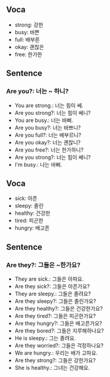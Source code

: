 ## Voca
- strong: 강한
- busy: 바쁜 
- full: 배부른
- okay: 괜찮은
- free: 한가한

## Sentence
### Are you?: 너는 ~ 하니?
- You are strong.: 너는 힘이 쎄.
- Are you strong?: 너는 힘이 쎄니?
- You are busy.: 너는 바뻐.
- Are you busy?: 너는 바쁘니?
- Are you full?: 너는 배부르니?
- Are you okay?: 너는 괜찮니?
- Are you free?: 너는 한가하니?
- Are you strong?: 너는 힘이 쎄니?
- I'm busy.: 나는 바뻐.

## Voca
- sick: 아픈
- sleepy: 졸린
- healthy: 건강한
- tired: 피곤한
- hungry: 배고픈

## Sentence
### Are they?: 그들은 ~한가요? 
- They are sick.: 그들은 아파요.
- Are they sick?: 그들은 아픈가요?
- They are sleepy.: 그들은 졸려요?
- Are they sleepy?: 그들은 졸린가요?
- Are they healthy?: 그들은 건강한가요?
- Are they tired?: 그들은 피곤한가요?
- Are they hungry?: 그들은 배고픈가요?
- Are they bored?: 그들은 지루해하나요?
- He is sleepy.: 그는 졸려요.
- Are they worried?: 그들은 걱정하나요?
- We are hungry.: 우리는 배가 고파요.
- Are they strong?: 그들은 강한가요?
- She is healthy.: 그녀는 건강해요.